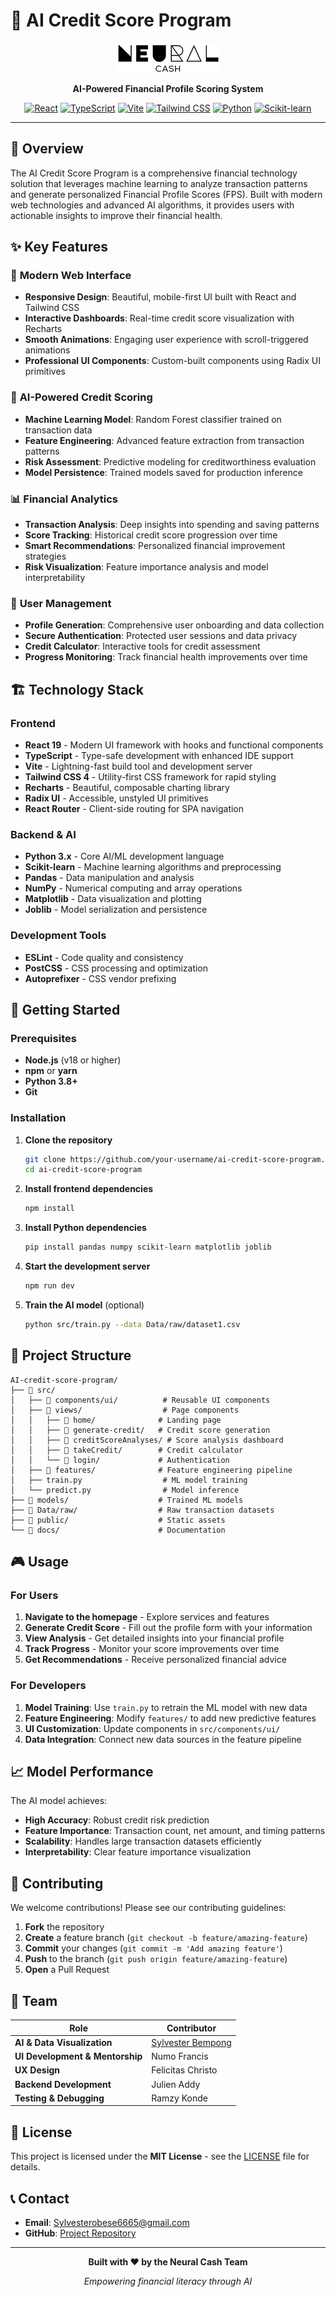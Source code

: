 # 🧠 AI Credit Score Program

<div align="center">

![Neural Cash Logo](public/logo-mono.png)

**AI-Powered Financial Profile Scoring System**

[![React](https://img.shields.io/badge/React-19.1.0-blue.svg)](https://reactjs.org/)
[![TypeScript](https://img.shields.io/badge/TypeScript-5.7.2-blue.svg)](https://www.typescriptlang.org/)
[![Vite](https://img.shields.io/badge/Vite-6.2.0-purple.svg)](https://vitejs.dev/)
[![Tailwind CSS](https://img.shields.io/badge/Tailwind-4.1.3-38B2AC.svg)](https://tailwindcss.com/)
[![Python](https://img.shields.io/badge/Python-3.x-green.svg)](https://python.org/)
[![Scikit-learn](https://img.shields.io/badge/Scikit--learn-Latest-orange.svg)](https://scikit-learn.org/)

</div>

---

## 🎯 Overview

The AI Credit Score Program is a comprehensive financial technology solution that leverages machine learning to analyze transaction patterns and generate personalized Financial Profile Scores (FPS). Built with modern web technologies and advanced AI algorithms, it provides users with actionable insights to improve their financial health.

## ✨ Key Features

### 🎨 **Modern Web Interface**
- **Responsive Design**: Beautiful, mobile-first UI built with React and Tailwind CSS
- **Interactive Dashboards**: Real-time credit score visualization with Recharts
- **Smooth Animations**: Engaging user experience with scroll-triggered animations
- **Professional UI Components**: Custom-built components using Radix UI primitives

### 🤖 **AI-Powered Credit Scoring**
- **Machine Learning Model**: Random Forest classifier trained on transaction data
- **Feature Engineering**: Advanced feature extraction from transaction patterns
- **Risk Assessment**: Predictive modeling for creditworthiness evaluation
- **Model Persistence**: Trained models saved for production inference

### 📊 **Financial Analytics**
- **Transaction Analysis**: Deep insights into spending and saving patterns
- **Score Tracking**: Historical credit score progression over time
- **Smart Recommendations**: Personalized financial improvement strategies
- **Risk Visualization**: Feature importance analysis and model interpretability

### 🔐 **User Management**
- **Profile Generation**: Comprehensive user onboarding and data collection
- **Secure Authentication**: Protected user sessions and data privacy
- **Credit Calculator**: Interactive tools for credit assessment
- **Progress Monitoring**: Track financial health improvements over time

## 🏗️ Technology Stack

### **Frontend**
- **React 19** - Modern UI framework with hooks and functional components
- **TypeScript** - Type-safe development with enhanced IDE support
- **Vite** - Lightning-fast build tool and development server
- **Tailwind CSS 4** - Utility-first CSS framework for rapid styling
- **Recharts** - Beautiful, composable charting library
- **Radix UI** - Accessible, unstyled UI primitives
- **React Router** - Client-side routing for SPA navigation

### **Backend & AI**
- **Python 3.x** - Core AI/ML development language
- **Scikit-learn** - Machine learning algorithms and preprocessing
- **Pandas** - Data manipulation and analysis
- **NumPy** - Numerical computing and array operations
- **Matplotlib** - Data visualization and plotting
- **Joblib** - Model serialization and persistence

### **Development Tools**
- **ESLint** - Code quality and consistency
- **PostCSS** - CSS processing and optimization
- **Autoprefixer** - CSS vendor prefixing

## 🚀 Getting Started

### Prerequisites

- **Node.js** (v18 or higher)
- **npm** or **yarn**
- **Python 3.8+**
- **Git**

### Installation

1. **Clone the repository**
   ```bash
   git clone https://github.com/your-username/ai-credit-score-program.git
   cd ai-credit-score-program
   ```

2. **Install frontend dependencies**
   ```bash
   npm install
   ```

3. **Install Python dependencies**
   ```bash
   pip install pandas numpy scikit-learn matplotlib joblib
   ```

4. **Start the development server**
   ```bash
   npm run dev
   ```

5. **Train the AI model** (optional)
   ```bash
   python src/train.py --data Data/raw/dataset1.csv
   ```

## 📁 Project Structure

```
AI-credit-score-program/
├── 📁 src/
│   ├── 📁 components/ui/          # Reusable UI components
│   ├── 📁 views/                  # Page components
│   │   ├── 📁 home/              # Landing page
│   │   ├── 📁 generate-credit/   # Credit score generation
│   │   ├── 📁 creditScoreAnalyses/ # Score analysis dashboard
│   │   ├── 📁 takeCredit/        # Credit calculator
│   │   └── 📁 login/             # Authentication
│   ├── 📁 features/              # Feature engineering pipeline
│   ├── train.py                  # ML model training
│   └── predict.py                # Model inference
├── 📁 models/                    # Trained ML models
├── 📁 Data/raw/                  # Raw transaction datasets
├── 📁 public/                    # Static assets
└── 📁 docs/                      # Documentation
```

## 🎮 Usage

### **For Users**
1. **Navigate to the homepage** - Explore services and features
2. **Generate Credit Score** - Fill out the profile form with your information
3. **View Analysis** - Get detailed insights into your financial profile
4. **Track Progress** - Monitor your score improvements over time
5. **Get Recommendations** - Receive personalized financial advice

### **For Developers**
1. **Model Training**: Use `train.py` to retrain the ML model with new data
2. **Feature Engineering**: Modify `features/` to add new predictive features
3. **UI Customization**: Update components in `src/components/ui/`
4. **Data Integration**: Connect new data sources in the feature pipeline

## 📈 Model Performance

The AI model achieves:
- **High Accuracy**: Robust credit risk prediction
- **Feature Importance**: Transaction count, net amount, and timing patterns
- **Scalability**: Handles large transaction datasets efficiently
- **Interpretability**: Clear feature importance visualization

## 🤝 Contributing

We welcome contributions! Please see our contributing guidelines:

1. **Fork** the repository
2. **Create** a feature branch (`git checkout -b feature/amazing-feature`)
3. **Commit** your changes (`git commit -m 'Add amazing feature'`)
4. **Push** to the branch (`git push origin feature/amazing-feature`)
5. **Open** a Pull Request

## 👥 Team

<div align="center">

| Role | Contributor |
|------|-------------|
| **AI & Data Visualization** | [Sylvester Bempong](mailto:Sylvesterobese6665@gmail.com) |
| **UI Development & Mentorship** | Numo Francis |
| **UX Design** | Felicitas Christo |
| **Backend Development** | Julien Addy |
| **Testing & Debugging** | Ramzy Konde |

</div>

## 📄 License

This project is licensed under the **MIT License** - see the [LICENSE](LICENSE) file for details.

## 📞 Contact

- **Email**: [Sylvesterobese6665@gmail.com](mailto:Sylvesterobese6665@gmail.com)
- **GitHub**: [Project Repository](https://github.com/your-username/ai-credit-score-program)

---

<div align="center">

**Built with ❤️ by the Neural Cash Team**

*Empowering financial literacy through AI*

</div>
